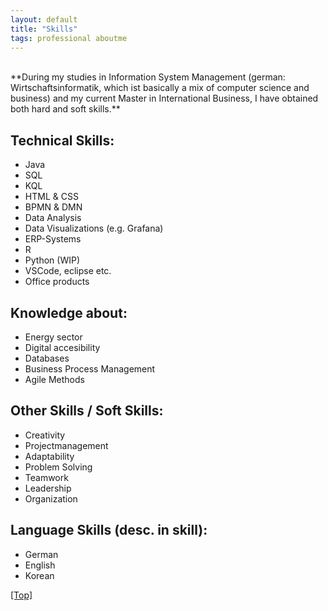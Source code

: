 ```yaml
---
layout: default
title: "Skills"
tags: professional aboutme
---
```


<br />
**During my studies in Information System Management (german: Wirtschaftsinformatik, which ist basically a mix of computer science and business) and my current Master in International Business, I have obtained both hard and soft skills.**

## Technical Skills:
- Java
- SQL
- KQL
- HTML & CSS
- BPMN & DMN
- Data Analysis
- Data Visualizations (e.g. Grafana)
- ERP-Systems
- R
- Python (WIP)
- VSCode, eclipse etc.
- Office products

## Knowledge about:
- Energy sector
- Digital accesibility
- Databases
- Business Process Management
- Agile Methods

## Other Skills / Soft Skills:
- Creativity
- Projectmanagement
- Adaptability
- Problem Solving
- Teamwork
- Leadership
- Organization

## Language Skills (desc. in skill):
- German
- English
- Korean

[[Top]](#top)

